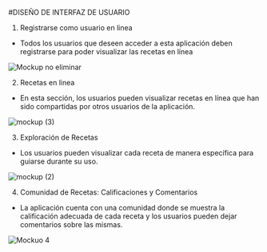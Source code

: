 #DISEÑO DE INTERFAZ DE USUARIO 

1. Registrarse como usuario en linea

 - Todos los usuarios que deseen acceder a esta aplicación deben
   registrarse para poder visualizar las recetas en línea
   
![Mockup no eliminar](https://github.com/Sagarcia05/Entrega-numero-1-proyecto/assets/141771559/18f19743-0eab-4e83-90ef-1553ebdf2d74)

2. Recetas en linea

 - En esta sección, los usuarios pueden visualizar recetas en línea que han sido
   compartidas por otros usuarios de la aplicación.
   
![mockup (3)](https://github.com/Sagarcia05/Entrega-numero-1-proyecto/assets/141771559/488b8f58-9e87-4c33-8d80-e868999675a1)

3. Exploración de Recetas
 
 - Los usuarios pueden visualizar cada receta de manera específica para guiarse durante su uso.

![mockup (2)](https://github.com/Sagarcia05/Entrega-numero-1-proyecto/assets/141771559/f2b06783-52d6-4fc8-9473-0ebfb7c76310)

4. Comunidad de Recetas: Calificaciones y Comentarios

- La aplicación cuenta con una comunidad donde se muestra la calificación adecuada de cada receta y los usuarios pueden dejar comentarios sobre las mismas.

![Mockuo 4](https://github.com/Sagarcia05/Entrega-numero-1-proyecto/assets/141771559/f288265a-0d5c-47cb-83c9-fc8ff98a8d72)





 
